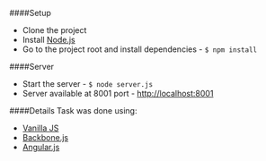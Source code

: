 ####Setup
 - Clone the project
 - Install [Node.js][1]
 - Go to the project root and install dependencies - `$ npm install`

####Server
 - Start the server - `$ node server.js`
 - Server available at 8001 port - [http://localhost:8001][2]

####Details
Task was done using:

 - [Vanilla JS][3]
 - [Backbone.js][4]
 - [Angular.js][5]


  [1]: http://nodejs.org/
  [2]: http://localhost:8001
  [3]: http://localhost:8001/vanilla/
  [4]: http://localhost:8001/backbone/
  [5]: http://localhost:8001/angular/
